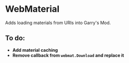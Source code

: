 # WebMaterial
Adds loading materials from URIs into Garry's Mod.
## To do:
* __Add material caching__
* __Remove callback from `webmat.Download` and replace it__
